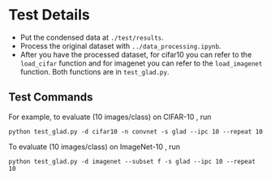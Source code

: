 # Test Details
- Put the condensed data at ```./test/results```.
- Process the original dataset with ```../data_processing.ipynb```.
- After you have the processed dataset, for cifar10 you can refer to the ```load_cifar``` function and for imagenet you can refer to the ```load_imagenet``` function. Both functions are in ```test_glad.py```.

## Test Commands

For example, to evaluate (10 images/class) on CIFAR-10 , run
```
python test_glad.py -d cifar10 -n convnet -s glad --ipc 10 --repeat 10
```

To evaluate (10 images/class) on ImageNet-10 , run
```
python test_glad.py -d imagenet --subset f -s glad --ipc 10 --repeat 10
```
  